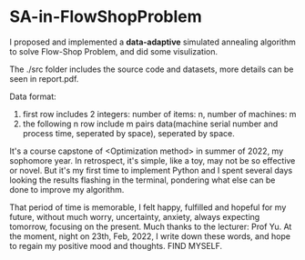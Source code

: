 # SA-in-FlowShopProblem

I proposed and implemented a **data-adaptive** simulated annealing algorithm to solve Flow-Shop Problem, and did some visulization.

The ./src folder includes the source code and datasets, more details can be seen in report.pdf.

Data format:
1. first row includes 2 integers: number of items: n, number of machines: m
2. the following n row include m pairs data(machine serial number and process time, seperated by space), seperated by space.

It's a course capstone of \<Optimization method\> in summer of 2022, my sophomore year. In retrospect, it's simple, like a toy, may not be so effective or novel. But it's my first time to implement Python and I spent several days looking the results flashing in the terminal, pondering what else can be done to improve my algorithm.
  
That period of time is memorable, I felt happy, fulfilled and hopeful for my future, without much worry, uncertainty, anxiety, always expecting tomorrow, focusing on the present. Much thanks to the lecturer: Prof Yu. At the moment, night on 23th, Feb, 2022, I write down these words, and hope to regain my positive mood and thoughts. FIND MYSELF.
